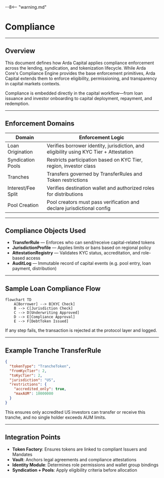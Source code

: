 --8<-- "warning.md"
# Compliance

---

## Overview

This document defines how Arda Capital applies compliance enforcement across the lending, syndication, and tokenization lifecycle. While Arda Core's Compliance Engine provides the base enforcement primitives, Arda Capital extends them to enforce eligibility, permissioning, and transparency in capital markets contexts.

Compliance is embedded directly in the capital workflow—from loan issuance and investor onboarding to capital deployment, repayment, and redemption.

---

## Enforcement Domains

| Domain | Enforcement Logic |
|--------|-------------------|
| Loan Origination | Verifies borrower identity, jurisdiction, and eligibility using KYC Tier + Attestation |
| Syndication Pools | Restricts participation based on KYC Tier, region, investor class |
| Tranches | Transfers governed by TransferRules and Token restrictions |
| Interest/Fee Split | Verifies destination wallet and authorized roles for distributions |
| Pool Creation | Pool creators must pass verification and declare jurisdictional config |

---

## Compliance Objects Used

- **TransferRule** — Enforces who can send/receive capital-related tokens
- **JurisdictionProfile** — Applies limits or bans based on regional policy
- **AttestationRegistry** — Validates KYC status, accreditation, and role-based access
- **AuditLog** — Immutable record of capital events (e.g. pool entry, loan payment, distribution)

---

## Sample Loan Compliance Flow

```mermaid
flowchart TD
    A[Borrower] --> B[KYC Check]
    B --> C[Jurisdiction Check]
    C --> D[Underwriting Approved]
    D --> E[Compliance Approval]
    E --> F[DebtToken Issued]
```

If any step fails, the transaction is rejected at the protocol layer and logged.

---

## Example Tranche TransferRule

```json
{
  "tokenType": "TrancheToken",
  "fromKycTier": 2,
  "toKycTier": 2,
  "jurisdiction": "US",
  "restrictions": {
    "accredited_only": true,
    "maxAUM": 10000000
  }
}
```

This ensures only accredited US investors can transfer or receive this tranche, and no single holder exceeds AUM limits.

---

## Integration Points

- **Token Factory**: Ensures tokens are linked to compliant Issuers and Mandates
- **Vault**: Anchors legal agreements and compliance attestations
- **Identity Module**: Determines role permissions and wallet group bindings
- **Syndication + Pools**: Apply eligibility criteria before allocation
